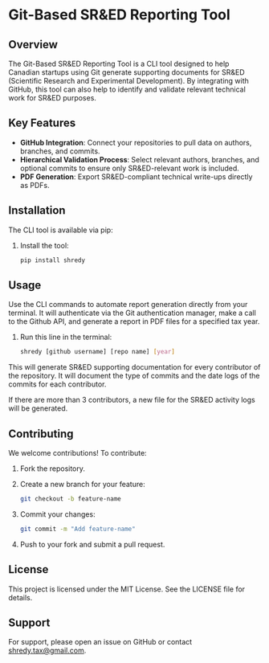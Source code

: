 # Git-Based SR&ED Reporting Tool

## Overview

The Git-Based SR&ED Reporting Tool is a CLI tool designed to help Canadian startups using Git generate supporting documents for SR&ED (Scientific Research and Experimental Development). By integrating with GitHub, this tool can also help to identify and validate relevant technical work for SR&ED purposes.

## Key Features

* **GitHub Integration**: Connect your repositories to pull data on authors, branches, and commits.
* **Hierarchical Validation Process**: Select relevant authors, branches, and optional commits to ensure only SR&ED-relevant work is included.
* **PDF Generation**: Export SR&ED-compliant technical write-ups directly as PDFs.

## Installation

The CLI tool is available via pip:

1. Install the tool:
   ```bash
   pip install shredy 
   ```

## Usage

Use the CLI commands to automate report generation directly from your terminal. It will authenticate via the Git authentication manager, make a call to the Github API, and generate a report in PDF files for a specified tax year.

1. Run this line in the terminal:
   ```bash
   shredy [github username] [repo name] [year]
   ```

This will generate SR&ED supporting documentation for every contributor of the repository. It will document the type of commits and the date logs of the commits for each contributor.

If there are more than 3 contributors, a new file for the SR&ED activity logs will be generated.

## Contributing

We welcome contributions! To contribute:

1. Fork the repository.

2. Create a new branch for your feature:
   ```bash
   git checkout -b feature-name
   ```

3. Commit your changes:
   ```bash
   git commit -m "Add feature-name"
   ```

4. Push to your fork and submit a pull request.

## License

This project is licensed under the MIT License. See the LICENSE file for details.

## Support

For support, please open an issue on GitHub or contact shredy.tax@gmail.com.
